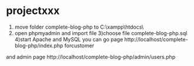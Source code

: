 # projectxxx


1) move folder complete-blog-php to C:\xampp\htdocs\
2) open phpmyadmin and import file 
3)choose file complete-blog-php.sql
4)start Apache and MySQL
you can go page 
http://localhost/complete-blog-php/index.php
forcustomer

and admin page
http://localhost/complete-blog-php/admin/users.php
